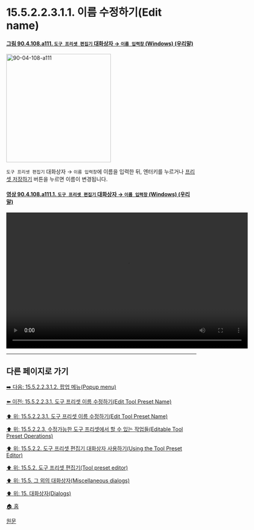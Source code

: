 # 15.5.2.2.3.1.1. 이름 수정하기(Edit name)

<a id="90-04-108-a111"></a>

#### [그림 90.4.108.a111. `도구 프리셋 편집기` 대화상자 → `이름 입력창` (Windows) (우리말)](./90-04-0108-tool_preset_editor.md#90-04-108-a111)
<img width="277" height="287" alt="90-04-108-a111" src="https://github.com/user-attachments/assets/96bea5d3-9635-4b6f-93e4-635a95b240c7" />

`도구 프리셋 편집기` 대화상자 → `이름 입력창`에 이름을 입력한 뒤, 엔터키를 누르거나 [프리셋 저장하기](./15-05-02-02-00-using_the_tool_preset_editor.md#15-05-02-02-s3-04) 버튼을 누르면 이름이 변경됩니다.

<a id="90-04-108-a111-01"></a>

#### [영상 90.4.108.a111.1. `도구 프리셋 편집기` 대화상자 → `이름 입력창` (Windows) (우리말)](./90-04-0108-tool_preset_editor.md#90-04-108-a111-01)
<video controls="controls" width="640" height="360" src="https://github.com/user-attachments/assets/8bfd70b3-6034-42f9-8d5a-1254b5051332"></video>

***

## 다른 페이지로 가기

[➡️ 다음: 15.5.2.2.3.1.2. 팝업 메뉴(Popup menu)](./15-05-02-02-03-01-02-00-popup_menu.md)

[⬅️ 이전: 15.5.2.2.3.1. 도구 프리셋 이름 수정하기(Edit Tool Preset Name)](./15-05-02-02-03-01-00-edit_tool_preset_name.md)

[⬆️ 위: 15.5.2.2.3.1. 도구 프리셋 이름 수정하기(Edit Tool Preset Name)](./15-05-02-02-03-01-00-edit_tool_preset_name.md)

[⬆️ 위: 15.5.2.2.3. 수정가능한 도구 프리셋에서 할 수 있는 작업들(Editable Tool Preset Operations)](./15-05-02-02-03-00-editable_tool_preset_operations.md)

[⬆️ 위: 15.5.2.2. 도구 프리셋 편집기 대화상자 사용하기(Using the Tool Preset Editor)](./15-05-02-02-00-using_the_tool_preset_editor.md)

[⬆️ 위: 15.5.2. 도구 프리셋 편집기(Tool preset editor)](./15-05-02-00-tool-preset-editor.md)

[⬆️ 위: 15.5. 그 외의 대화상자(Miscellaneous dialogs)](./15-05-00-miscellaneous-dialogs.md)

[⬆️ 위: 15. 대화상자(Dialogs)](./15-00-dialogs.md)

[🏠 홈](./00-home.md)

[원문](https://docs.gimp.org/2.10/ko/gimp-tool-preset-editor-dialog.html#idm21626)